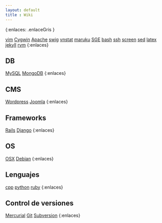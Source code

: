 ```yaml
--- 
layout: default
title : Wiki 
---
```

{:enlaces: .enlaceGris } 

[vim](/wiki/vim.html) 
[Cygwin](/wiki/cygwin.html) 
[Apache](/wiki/apache.html) 
[swig](/wiki/swig.html) 
[vnstat](/wiki/vnstat.html) 
[maruku](/wiki/maruku.html) 
[SGE](/wiki/sge.html) 
[bash](/wiki/bash.html) 
[ssh](/wiki/ssh.html) 
[screen](/wiki/screen.html) 
[sed](/wiki/sed.html) 
[latex](/wiki/latex.html) 
[jekyll](/wiki/jekyll.html) 
[rvm](/wiki/rvm.html) 
{:enlaces} 
## DB
[MySQL](/wiki/mysql.html) 
[MongoDB](/wiki/mongodb.html) 
{:enlaces} 
## CMS
[Wordpress](/wiki/wordpress.html) 
[Joomla](/wiki/joomla.html) 
{:enlaces} 
## Frameworks
[Rails](/wiki/rails.html) 
[Django](/wiki/django.html) 
{:enlaces}
## OS
[OSX](/wiki/osx.html) 
[Debian](/wiki/debian.html) 
{:enlaces} 
## Lenguajes
[cpp](/wiki/cpp.html) 
[python](/wiki/python.html) 
[ruby](/wiki/ruby.html) 
{:enlaces} 
## Control de versiones
[Mercurial](/wiki/mercurial.html) 
[Git](/wiki/git.html) 
[Subversion](/wiki/subversion.html) 
{:enlaces} 
